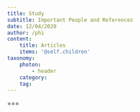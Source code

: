 ```yaml
---
title: Study
subtitle: Important People and References
date: 12/04/2020
author: /phi
content:
    title: Articles
    items: '@self.children'
taxonomy:
    photon:
        - header
    category: 
    tag: 
---
```




===


